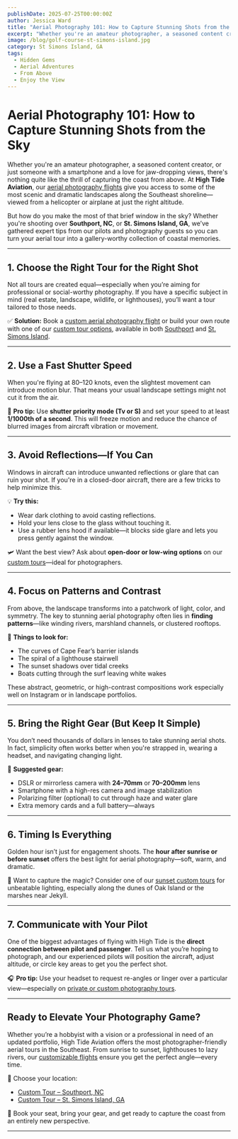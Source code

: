 ```yaml
---
publishDate: 2025-07-25T00:00:00Z
author: Jessica Ward
title: "Aerial Photography 101: How to Capture Stunning Shots from the Sky"
excerpt: "Whether you're an amateur photographer, a seasoned content creator, or just someone with a smartphone and a love for jaw-dropping views, there's nothing quite like the thrill of capturing the coast from above. At High Tide Aviation, our aerial photography flights give you access to some of the most scenic and dramatic landscapes along the Southeast shoreline—viewed from a helicopter or airplane at just the right altitude."
image: /blog/golf-course-st-simons-island.jpg
category: St Simons Island, GA
tags:
  - Hidden Gems
  - Aerial Adventures
  - From Above
  - Enjoy the View
---
```


# Aerial Photography 101: How to Capture Stunning Shots from the Sky

Whether you're an amateur photographer, a seasoned content creator, or just someone with a smartphone and a love for jaw-dropping views, there's nothing quite like the thrill of capturing the coast from above. At **High Tide Aviation**, our [aerial photography flights](https://flyhightide.com/packages/aerial-photography) give you access to some of the most scenic and dramatic landscapes along the Southeast shoreline—viewed from a helicopter or airplane at just the right altitude.

But how do you make the most of that brief window in the sky? Whether you're shooting over **Southport, NC**, or **St. Simons Island, GA**, we’ve gathered expert tips from our pilots and photography guests so you can turn your aerial tour into a gallery-worthy collection of coastal memories.

---

## 1. Choose the Right Tour for the Right Shot

Not all tours are created equal—especially when you’re aiming for professional or social-worthy photography. If you have a specific subject in mind (real estate, landscape, wildlife, or lighthouses), you’ll want a tour tailored to those needs.

✅ **Solution:** Book a [custom aerial photography flight](https://flyhightide.com/packages/aerial-photography) or build your own route with one of our [custom tour options](https://flyhightide.com/packages/custom-tours), available in both [Southport](https://flyhightide.com/southport/custom-tour-southport) and [St. Simons Island](https://flyhightide.com/st-simons-island/custom-tour-st-simons).

---

## 2. Use a Fast Shutter Speed

When you're flying at 80–120 knots, even the slightest movement can introduce motion blur. That means your usual landscape settings might not cut it from the air.

📸 **Pro tip:** Use **shutter priority mode (Tv or S)** and set your speed to at least **1/1000th of a second**. This will freeze motion and reduce the chance of blurred images from aircraft vibration or movement.

---

## 3. Avoid Reflections—If You Can

Windows in aircraft can introduce unwanted reflections or glare that can ruin your shot. If you're in a closed-door aircraft, there are a few tricks to help minimize this.

💡 **Try this:**

- Wear dark clothing to avoid casting reflections.
- Hold your lens close to the glass without touching it.
- Use a rubber lens hood if available—it blocks side glare and lets you press gently against the window.

🛩️ Want the best view? Ask about **open-door or low-wing options** on our [custom tours](https://flyhightide.com/packages/custom-tours)—ideal for photographers.

---

## 4. Focus on Patterns and Contrast

From above, the landscape transforms into a patchwork of light, color, and symmetry. The key to stunning aerial photography often lies in **finding patterns**—like winding rivers, marshland channels, or clustered rooftops.

🌊 **Things to look for:**

- The curves of Cape Fear’s barrier islands
- The spiral of a lighthouse stairwell
- The sunset shadows over tidal creeks
- Boats cutting through the surf leaving white wakes

These abstract, geometric, or high-contrast compositions work especially well on Instagram or in landscape portfolios.

---

## 5. Bring the Right Gear (But Keep It Simple)

You don’t need thousands of dollars in lenses to take stunning aerial shots. In fact, simplicity often works better when you're strapped in, wearing a headset, and navigating changing light.

🎒 **Suggested gear:**

- DSLR or mirrorless camera with **24–70mm** or **70–200mm** lens
- Smartphone with a high-res camera and image stabilization
- Polarizing filter (optional) to cut through haze and water glare
- Extra memory cards and a full battery—always

---

## 6. Timing Is Everything

Golden hour isn’t just for engagement shoots. The **hour after sunrise or before sunset** offers the best light for aerial photography—soft, warm, and dramatic.

🌅 Want to capture the magic? Consider one of our [sunset custom tours](https://flyhightide.com/packages/custom-tours) for unbeatable lighting, especially along the dunes of Oak Island or the marshes near Jekyll.

---

## 7. Communicate with Your Pilot

One of the biggest advantages of flying with High Tide is the **direct connection between pilot and passenger**. Tell us what you’re hoping to photograph, and our experienced pilots will position the aircraft, adjust altitude, or circle key areas to get you the perfect shot.

🎧 **Pro tip:** Use your headset to request re-angles or linger over a particular view—especially on [private or custom photography tours](https://flyhightide.com/packages/aerial-photography).

---

## Ready to Elevate Your Photography Game?

Whether you’re a hobbyist with a vision or a professional in need of an updated portfolio, High Tide Aviation offers the most photographer-friendly aerial tours in the Southeast. From sunrise to sunset, lighthouses to lazy rivers, our [customizable flights](https://flyhightide.com/packages/custom-tours) ensure you get the perfect angle—every time.

📍 Choose your location:

- [Custom Tour – Southport, NC](https://flyhightide.com/southport/custom-tour-southport)
- [Custom Tour – St. Simons Island, GA](https://flyhightide.com/st-simons-island/custom-tour-st-simons)

🎫 Book your seat, bring your gear, and get ready to capture the coast from an entirely new perspective.

---
